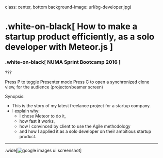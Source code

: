 class: center, bottom
background-image: url(bg-developer.jpg)

<!-- https://www.pexels.com/photo/couch-conference-concentration-startup-7111/ -->

# .white-on-black[ How to make a startup product efficiently, as a solo developer with Meteor.js ]

### .white-on-black[ NUMA Sprint Bootcamp 2016 ]


???

Press P to toggle Presenter mode
Press C to open a synchronized clone view, for the audience (projector/beamer screen)

Synopsis:

- This is the story of my latest freelance project for a startup company.
- I explain why:
  - I chose Meteor to do it,
  - how fast it works,
  - how I convinced by client to use the Agile methodology
  - and how I applied it as a solo developer on their ambitious startup product.

---

.wide[![google images ui screenshot](./J/ui.jpg)]
